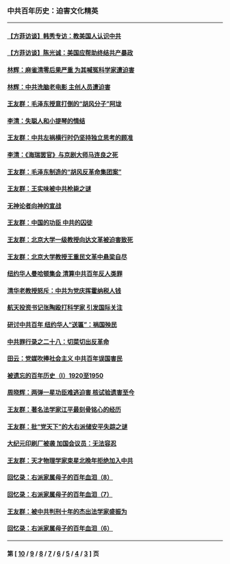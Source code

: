 ### 中共百年历史：迫害文化精英
---
#### [【方菲访谈】韩秀专访：教美国人认识中共](../../pages/nf1176111/n13821310.md?01280430) 
#### [【方菲访谈】陈光诚：美国应帮助终结共产暴政](../../pages/nf1176111/n13759521.md?01280430) 
#### [林辉：麻雀清零后果严重 为其喊冤科学家遭迫害](../../pages/nf1176111/n13746900.md?01280430) 
#### [林辉：中共洗脑老电影 主创人员遭迫害](../../pages/nf1176111/n13699437.md?01280430) 
#### [王友群：毛泽东授意打倒的“胡风分子”阿垅](../../pages/nf1176111/n13592541.md?01280430) 
#### [李清：失聪人和小提琴的情结](../../pages/nf1176111/n13459280.md?01280430) 
#### [王友群：中共左祸横行时仍坚持独立思考的顾准](../../pages/nf1176111/n13444722.md?01280430) 
#### [李清：《海瑞罢官》与京剧大师马连良之死](../../pages/nf1176111/n13412316.md?01280430) 
#### [王友群：毛泽东制造的“胡风反革命集团案”](../../pages/nf1176111/n13324909.md?01280430) 
#### [王友群：王实味被中共枪毙之谜](../../pages/nf1176111/n13307502.md?01280430) 
#### [无神论者向神的宣战](../../pages/nf1176111/n13281535.md?01280430) 
#### [王友群：中国的功臣 中共的囚徒](../../pages/nf1176111/n13291790.md?01280430) 
#### [王友群：北京大学一级教授向达文革被迫害致死](../../pages/nf1176111/n13150966.md?01280430) 
#### [王友群：北京大学教授王重民文革中悬梁自尽](../../pages/nf1176111/n13084645.md?01280430) 
#### [纽约华人曼哈顿集会 清算中共百年反人类罪](../../pages/nf1176111/n13084157.md?01280430) 
#### [清华老教授怒斥：中共为党庆挥霍纳税人钱](../../pages/nf1176111/n13071430.md?01280430) 
#### [航天投资书记张陶殴打科学家 引发国际关注](../../pages/nf1176111/n13069132.md?01280430) 
#### [研讨中共百年 纽约华人“送匾”：祸国殃民](../../pages/nf1176111/n13057367.md?01280430) 
#### [中共罪行录之二十八：切菜切出反革命](../../pages/nf1176111/n13030600.md?01280430) 
#### [田云：党媒吹捧社会主义 中共百年误国害民](../../pages/nf1176111/n13006682.md?01280430) 
#### [被遗忘的百年历史（I）1920至1950](../../pages/nf1176111/n12986411.md?01280430) 
#### [周晓辉：两弹一星功臣难逃迫害 核试验遗害至今](../../pages/nf1176111/n12974997.md?01280430) 
#### [王友群：著名法学家江平最刻骨铭心的经历](../../pages/nf1176111/n12970787.md?01280430) 
#### [王友群：批“党天下”的大右派储安平失踪之谜](../../pages/nf1176111/n12954229.md?01280430) 
#### [大纪元印刷厂被袭 加国会议员：无法容忍](../../pages/nf1176111/n12883028.md?01280430) 
#### [王友群：天才物理学家束星北晚年拒绝加入中共](../../pages/nf1176111/n12792913.md?01280430) 
#### [回忆录：右派家属母子的百年血泪（8）](../../pages/nf1176111/n12706196.md?01280430) 
#### [回忆录：右派家属母子的百年血泪（7）](../../pages/nf1176111/n12706191.md?01280430) 
#### [王友群：被中共判刑十年的杰出法学家盛振为](../../pages/nf1176111/n12706141.md?01280430) 
#### [回忆录：右派家属母子的百年血泪（6）](../../pages/nf1176111/n12698863.md?01280430) 

---
#### 第 [ [10](./10.md?01280430) / [9](./9.md?01280430) / [8](./8.md?01280430) / [7](./7.md?01280430) / [6](./6.md?01280430) / [5](./5.md?01280430) / [4](./4.md?01280430) / [3](./3.md?01280430) ] 页

